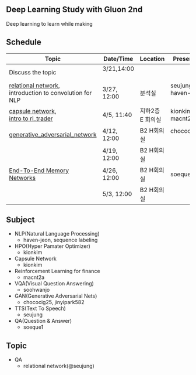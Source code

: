 ## Deep Learning Study with Gluon 2nd

Deep learning to learn while making

## Schedule

| Topic      | Date/Time | Location |   Presentor | 
|-----------|----------|--------|----------|
| Discuss the topic |  3/21,14:00   |   |    |  
| [relational network](relational_network/relation_reasoning_code_single_gpu.ipynb), <br/>introduction to convolution for NLP |  3/27, 12:00 | 분석실 | seujung, haven-jeon   |  
| [capsule network](capsule_network/dynamic-routing.md), <br>[intro to rl_trader](rl_trader/180405/180405_Formulation.ipynb) |  4/5, 11:40 | 지하2층 E 회의실  | kionkim, macnt2a   |  
| [generative_adversarial_network](generatvie_adversarial_network/1_gan_original.ipynb)|  4/12, 12:00 | B2 H회의실  | chococig25   |  
|  |  4/19, 12:00 | B2 H회의실  |    |  
| [End-To-End Memory Networks]() |  4/26, 12:00 | B2 H회의실 | soeque   |  
|  |  5/3, 12:00 | B2 H회의실 |    |  


## Subject

 - NLP(Natural Language Processing)
   - haven-jeon, sequence labeling 
 - HPO(Hyper Pamater Optimizer)
   - kionkim
 - Capsule Network
   - kionkim
 - Reinforcement Learning for finance
   - macnt2a
 - VQA(Visual Question Answering)
   - soohwanjo
 - GAN(Generative Adversarial Nets)
   - chococig25, jinyipark582
 - TTS(Text To Speech)
   - seujung
 - QA(Question & Answer)
   - soeque1


## Topic

- QA
  - relational network(@seujung)
